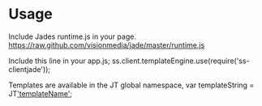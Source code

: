 # Usage

Include Jades runtime.js in your page. https://raw.github.com/visionmedia/jade/master/runtime.js

Include this line in your app.js;
ss.client.templateEngine.use(require('ss-clientjade'));

Templates are available in the JT global namespace, var templateString = JT['templateName'](locals);